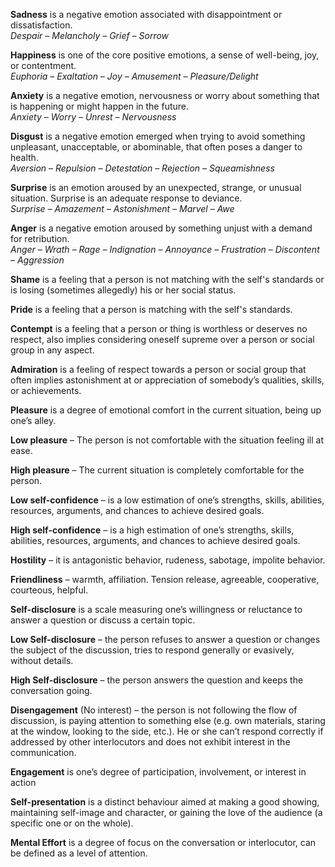 __Sadness__ is a negative emotion associated with disappointment or dissatisfaction.<br>
_Despair – Melancholy – Grief – Sorrow_

__Happiness__ is one of the core positive emotions, a sense of well-being, joy, or contentment.<br>
_Euphoria – Exaltation – Joy – Amusement – Pleasure/Delight_

__Anxiety__ is a negative emotion, nervousness or worry about something that is happening or might happen in the future.<br>
_Anxiety – Worry – Unrest – Nervousness_

__Disgust__ is a negative emotion emerged when trying to avoid something unpleasant, unacceptable, or abominable, that often poses a danger to health.<br>
_Aversion – Repulsion – Detestation – Rejection – Squeamishness_

__Surprise__ is an emotion aroused by an unexpected, strange, or unusual situation.
Surprise is an adequate response to deviance.<br>
_Surprise – Amazement – Astonishment – Marvel – Awe_

__Anger__ is a negative emotion aroused by something unjust with a demand for retribution.<br>
_Anger – Wrath – Rage – Indignation – Annoyance – Frustration – Discontent – Aggression_

__Shame__ is a feeling that a person is not matching with the self's standards or is losing (sometimes allegedly) his or her social status.

__Pride__ is a feeling that a person is matching with the self's standards.

__Contempt__ is a feeling that a person or thing is worthless or deserves no respect, also implies considering oneself supreme over a person or social group in any aspect.

__Admiration__ is a feeling of respect towards a person or social group that often implies astonishment at or appreciation of somebody’s qualities, skills, or achievements.

__Pleasure__ is a degree of emotional comfort in the current situation, being up one’s alley.

__Low pleasure__ – The person is not comfortable with the situation feeling ill at ease.

__High pleasure__ – The current situation is completely comfortable for the person.

__Low self-confidence__ – is a low estimation of one’s strengths, skills, abilities, resources, arguments, and chances to achieve desired goals.

__High self-confidence__ – is a high estimation of one’s strengths, skills, abilities, resources, arguments, and chances to achieve desired goals.

__Hostility__ – it is antagonistic behavior, rudeness, sabotage, impolite behavior.

__Friendliness__ – warmth, affiliation. Tension release, agreeable, cooperative, courteous, helpful.

__Self-disclosure__ is a scale measuring one’s willingness or reluctance to answer a question or discuss a certain topic.

__Low Self-disclosure__ – the person refuses to answer a question or changes the subject of the discussion, tries to respond generally or evasively, without details.

__High Self-disclosure__ – the person answers the question and keeps the conversation going.

__Disengagement__ (No interest) – the person is not following the flow of discussion, is paying attention to something else (e.g. own materials, staring at the window, looking to the side, etc.).
He or she can’t respond correctly if addressed by other interlocutors and does not exhibit interest in the communication.

__Engagement__ is one’s degree of participation, involvement, or interest in action

__Self-presentation__ is a distinct behaviour aimed at making a good showing, maintaining self-image and character, or gaining the love of the audience (a specific one or on the whole).

__Mental Effort__ is a degree of focus on the conversation or interlocutor, can be defined as a level of attention.